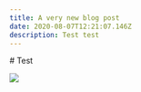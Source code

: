 ```yaml
---
title: A very new blog post
date: 2020-08-07T12:21:07.146Z
description: Test test
---
```

\# Test

![](/img/vzehqoj.jpg)